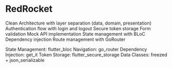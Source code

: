 # RedRocket

Clean Architecture with layer separation (data, domain, presentation)
Authentication flow with login and logout
Secure token storage
Form validation
Mock API implementation
State management with BLoC
Dependency injection
Route management with GoRouter


State Management: flutter_bloc
Navigation: go_router
Dependency Injection: get_it
Token Storage: flutter_secure_storage
Data Classes: freezed + json_serializable


